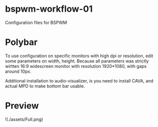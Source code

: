 # bspwm-workflow-01
Configuration files for BSPWM

# Polybar
To use configuration on specific monitors with high dpi or resolution, edit some parameters on width, height. Because all parameters was strictly wirtten 16:9 widescreen monitor with resolution 1920*1080, with gaps around 10px.

Additional installation to audio-visualizer, is you need to install CAVA, and actual MPD to make bottom bar usable.
# Preview
!(./assets/Full.png)
